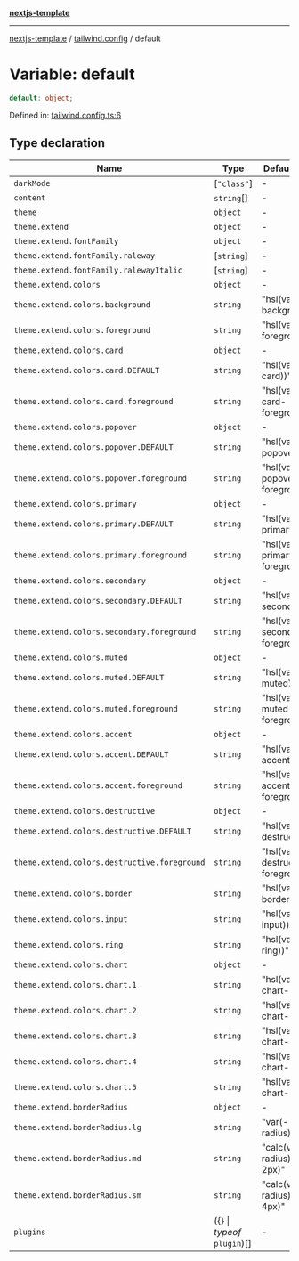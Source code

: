 [**nextjs-template**](../../README.md)

---

[nextjs-template](../../README.md) / [tailwind.config](../README.md) / default

# Variable: default

```ts
default: object;
```

Defined in: [tailwind.config.ts:6](https://github.com/Its-Satyajit/nextjs-template/blob/a020f2e64682696d16eea8be5c54d400aa09764e/tailwind.config.ts#L6)

## Type declaration

| Name                                         | Type                          | Default value                        | Defined in                                                                                                                                    |
| -------------------------------------------- | ----------------------------- | ------------------------------------ | --------------------------------------------------------------------------------------------------------------------------------------------- |
| <a id="darkmode"></a> `darkMode`             | \[`"class"`\]                 | -                                    | [tailwind.config.ts:7](https://github.com/Its-Satyajit/nextjs-template/blob/a020f2e64682696d16eea8be5c54d400aa09764e/tailwind.config.ts#L7)   |
| <a id="content"></a> `content`               | `string`[]                    | -                                    | [tailwind.config.ts:8](https://github.com/Its-Satyajit/nextjs-template/blob/a020f2e64682696d16eea8be5c54d400aa09764e/tailwind.config.ts#L8)   |
| <a id="theme"></a> `theme`                   | `object`                      | -                                    | [tailwind.config.ts:14](https://github.com/Its-Satyajit/nextjs-template/blob/a020f2e64682696d16eea8be5c54d400aa09764e/tailwind.config.ts#L14) |
| `theme.extend`                               | `object`                      | -                                    | [tailwind.config.ts:15](https://github.com/Its-Satyajit/nextjs-template/blob/a020f2e64682696d16eea8be5c54d400aa09764e/tailwind.config.ts#L15) |
| `theme.extend.fontFamily`                    | `object`                      | -                                    | [tailwind.config.ts:16](https://github.com/Its-Satyajit/nextjs-template/blob/a020f2e64682696d16eea8be5c54d400aa09764e/tailwind.config.ts#L16) |
| `theme.extend.fontFamily.raleway`            | \[`string`\]                  | -                                    | [tailwind.config.ts:17](https://github.com/Its-Satyajit/nextjs-template/blob/a020f2e64682696d16eea8be5c54d400aa09764e/tailwind.config.ts#L17) |
| `theme.extend.fontFamily.ralewayItalic`      | \[`string`\]                  | -                                    | [tailwind.config.ts:18](https://github.com/Its-Satyajit/nextjs-template/blob/a020f2e64682696d16eea8be5c54d400aa09764e/tailwind.config.ts#L18) |
| `theme.extend.colors`                        | `object`                      | -                                    | [tailwind.config.ts:20](https://github.com/Its-Satyajit/nextjs-template/blob/a020f2e64682696d16eea8be5c54d400aa09764e/tailwind.config.ts#L20) |
| `theme.extend.colors.background`             | `string`                      | "hsl(var(--background))"             | [tailwind.config.ts:21](https://github.com/Its-Satyajit/nextjs-template/blob/a020f2e64682696d16eea8be5c54d400aa09764e/tailwind.config.ts#L21) |
| `theme.extend.colors.foreground`             | `string`                      | "hsl(var(--foreground))"             | [tailwind.config.ts:22](https://github.com/Its-Satyajit/nextjs-template/blob/a020f2e64682696d16eea8be5c54d400aa09764e/tailwind.config.ts#L22) |
| `theme.extend.colors.card`                   | `object`                      | -                                    | [tailwind.config.ts:23](https://github.com/Its-Satyajit/nextjs-template/blob/a020f2e64682696d16eea8be5c54d400aa09764e/tailwind.config.ts#L23) |
| `theme.extend.colors.card.DEFAULT`           | `string`                      | "hsl(var(--card))"                   | [tailwind.config.ts:24](https://github.com/Its-Satyajit/nextjs-template/blob/a020f2e64682696d16eea8be5c54d400aa09764e/tailwind.config.ts#L24) |
| `theme.extend.colors.card.foreground`        | `string`                      | "hsl(var(--card-foreground))"        | [tailwind.config.ts:25](https://github.com/Its-Satyajit/nextjs-template/blob/a020f2e64682696d16eea8be5c54d400aa09764e/tailwind.config.ts#L25) |
| `theme.extend.colors.popover`                | `object`                      | -                                    | [tailwind.config.ts:27](https://github.com/Its-Satyajit/nextjs-template/blob/a020f2e64682696d16eea8be5c54d400aa09764e/tailwind.config.ts#L27) |
| `theme.extend.colors.popover.DEFAULT`        | `string`                      | "hsl(var(--popover))"                | [tailwind.config.ts:28](https://github.com/Its-Satyajit/nextjs-template/blob/a020f2e64682696d16eea8be5c54d400aa09764e/tailwind.config.ts#L28) |
| `theme.extend.colors.popover.foreground`     | `string`                      | "hsl(var(--popover-foreground))"     | [tailwind.config.ts:29](https://github.com/Its-Satyajit/nextjs-template/blob/a020f2e64682696d16eea8be5c54d400aa09764e/tailwind.config.ts#L29) |
| `theme.extend.colors.primary`                | `object`                      | -                                    | [tailwind.config.ts:31](https://github.com/Its-Satyajit/nextjs-template/blob/a020f2e64682696d16eea8be5c54d400aa09764e/tailwind.config.ts#L31) |
| `theme.extend.colors.primary.DEFAULT`        | `string`                      | "hsl(var(--primary))"                | [tailwind.config.ts:32](https://github.com/Its-Satyajit/nextjs-template/blob/a020f2e64682696d16eea8be5c54d400aa09764e/tailwind.config.ts#L32) |
| `theme.extend.colors.primary.foreground`     | `string`                      | "hsl(var(--primary-foreground))"     | [tailwind.config.ts:33](https://github.com/Its-Satyajit/nextjs-template/blob/a020f2e64682696d16eea8be5c54d400aa09764e/tailwind.config.ts#L33) |
| `theme.extend.colors.secondary`              | `object`                      | -                                    | [tailwind.config.ts:35](https://github.com/Its-Satyajit/nextjs-template/blob/a020f2e64682696d16eea8be5c54d400aa09764e/tailwind.config.ts#L35) |
| `theme.extend.colors.secondary.DEFAULT`      | `string`                      | "hsl(var(--secondary))"              | [tailwind.config.ts:36](https://github.com/Its-Satyajit/nextjs-template/blob/a020f2e64682696d16eea8be5c54d400aa09764e/tailwind.config.ts#L36) |
| `theme.extend.colors.secondary.foreground`   | `string`                      | "hsl(var(--secondary-foreground))"   | [tailwind.config.ts:37](https://github.com/Its-Satyajit/nextjs-template/blob/a020f2e64682696d16eea8be5c54d400aa09764e/tailwind.config.ts#L37) |
| `theme.extend.colors.muted`                  | `object`                      | -                                    | [tailwind.config.ts:39](https://github.com/Its-Satyajit/nextjs-template/blob/a020f2e64682696d16eea8be5c54d400aa09764e/tailwind.config.ts#L39) |
| `theme.extend.colors.muted.DEFAULT`          | `string`                      | "hsl(var(--muted))"                  | [tailwind.config.ts:40](https://github.com/Its-Satyajit/nextjs-template/blob/a020f2e64682696d16eea8be5c54d400aa09764e/tailwind.config.ts#L40) |
| `theme.extend.colors.muted.foreground`       | `string`                      | "hsl(var(--muted-foreground))"       | [tailwind.config.ts:41](https://github.com/Its-Satyajit/nextjs-template/blob/a020f2e64682696d16eea8be5c54d400aa09764e/tailwind.config.ts#L41) |
| `theme.extend.colors.accent`                 | `object`                      | -                                    | [tailwind.config.ts:43](https://github.com/Its-Satyajit/nextjs-template/blob/a020f2e64682696d16eea8be5c54d400aa09764e/tailwind.config.ts#L43) |
| `theme.extend.colors.accent.DEFAULT`         | `string`                      | "hsl(var(--accent))"                 | [tailwind.config.ts:44](https://github.com/Its-Satyajit/nextjs-template/blob/a020f2e64682696d16eea8be5c54d400aa09764e/tailwind.config.ts#L44) |
| `theme.extend.colors.accent.foreground`      | `string`                      | "hsl(var(--accent-foreground))"      | [tailwind.config.ts:45](https://github.com/Its-Satyajit/nextjs-template/blob/a020f2e64682696d16eea8be5c54d400aa09764e/tailwind.config.ts#L45) |
| `theme.extend.colors.destructive`            | `object`                      | -                                    | [tailwind.config.ts:47](https://github.com/Its-Satyajit/nextjs-template/blob/a020f2e64682696d16eea8be5c54d400aa09764e/tailwind.config.ts#L47) |
| `theme.extend.colors.destructive.DEFAULT`    | `string`                      | "hsl(var(--destructive))"            | [tailwind.config.ts:48](https://github.com/Its-Satyajit/nextjs-template/blob/a020f2e64682696d16eea8be5c54d400aa09764e/tailwind.config.ts#L48) |
| `theme.extend.colors.destructive.foreground` | `string`                      | "hsl(var(--destructive-foreground))" | [tailwind.config.ts:49](https://github.com/Its-Satyajit/nextjs-template/blob/a020f2e64682696d16eea8be5c54d400aa09764e/tailwind.config.ts#L49) |
| `theme.extend.colors.border`                 | `string`                      | "hsl(var(--border))"                 | [tailwind.config.ts:51](https://github.com/Its-Satyajit/nextjs-template/blob/a020f2e64682696d16eea8be5c54d400aa09764e/tailwind.config.ts#L51) |
| `theme.extend.colors.input`                  | `string`                      | "hsl(var(--input))"                  | [tailwind.config.ts:52](https://github.com/Its-Satyajit/nextjs-template/blob/a020f2e64682696d16eea8be5c54d400aa09764e/tailwind.config.ts#L52) |
| `theme.extend.colors.ring`                   | `string`                      | "hsl(var(--ring))"                   | [tailwind.config.ts:53](https://github.com/Its-Satyajit/nextjs-template/blob/a020f2e64682696d16eea8be5c54d400aa09764e/tailwind.config.ts#L53) |
| `theme.extend.colors.chart`                  | `object`                      | -                                    | [tailwind.config.ts:54](https://github.com/Its-Satyajit/nextjs-template/blob/a020f2e64682696d16eea8be5c54d400aa09764e/tailwind.config.ts#L54) |
| `theme.extend.colors.chart.1`                | `string`                      | "hsl(var(--chart-1))"                | [tailwind.config.ts:55](https://github.com/Its-Satyajit/nextjs-template/blob/a020f2e64682696d16eea8be5c54d400aa09764e/tailwind.config.ts#L55) |
| `theme.extend.colors.chart.2`                | `string`                      | "hsl(var(--chart-2))"                | [tailwind.config.ts:56](https://github.com/Its-Satyajit/nextjs-template/blob/a020f2e64682696d16eea8be5c54d400aa09764e/tailwind.config.ts#L56) |
| `theme.extend.colors.chart.3`                | `string`                      | "hsl(var(--chart-3))"                | [tailwind.config.ts:57](https://github.com/Its-Satyajit/nextjs-template/blob/a020f2e64682696d16eea8be5c54d400aa09764e/tailwind.config.ts#L57) |
| `theme.extend.colors.chart.4`                | `string`                      | "hsl(var(--chart-4))"                | [tailwind.config.ts:58](https://github.com/Its-Satyajit/nextjs-template/blob/a020f2e64682696d16eea8be5c54d400aa09764e/tailwind.config.ts#L58) |
| `theme.extend.colors.chart.5`                | `string`                      | "hsl(var(--chart-5))"                | [tailwind.config.ts:59](https://github.com/Its-Satyajit/nextjs-template/blob/a020f2e64682696d16eea8be5c54d400aa09764e/tailwind.config.ts#L59) |
| `theme.extend.borderRadius`                  | `object`                      | -                                    | [tailwind.config.ts:62](https://github.com/Its-Satyajit/nextjs-template/blob/a020f2e64682696d16eea8be5c54d400aa09764e/tailwind.config.ts#L62) |
| `theme.extend.borderRadius.lg`               | `string`                      | "var(--radius)"                      | [tailwind.config.ts:63](https://github.com/Its-Satyajit/nextjs-template/blob/a020f2e64682696d16eea8be5c54d400aa09764e/tailwind.config.ts#L63) |
| `theme.extend.borderRadius.md`               | `string`                      | "calc(var(--radius) - 2px)"          | [tailwind.config.ts:64](https://github.com/Its-Satyajit/nextjs-template/blob/a020f2e64682696d16eea8be5c54d400aa09764e/tailwind.config.ts#L64) |
| `theme.extend.borderRadius.sm`               | `string`                      | "calc(var(--radius) - 4px)"          | [tailwind.config.ts:65](https://github.com/Its-Satyajit/nextjs-template/blob/a020f2e64682696d16eea8be5c54d400aa09764e/tailwind.config.ts#L65) |
| <a id="plugins"></a> `plugins`               | (\{\} \| _typeof_ `plugin`)[] | -                                    | [tailwind.config.ts:69](https://github.com/Its-Satyajit/nextjs-template/blob/a020f2e64682696d16eea8be5c54d400aa09764e/tailwind.config.ts#L69) |

